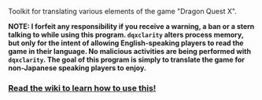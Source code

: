 Toolkit for translating various elements of the game "Dragon Quest X".

**NOTE: I forfeit any responsibility if you receive a warning, a ban or a stern talking to while using this program. `dqxclarity` alters process memory, but only for the intent of allowing English-speaking players to read the game in their language. No malicious activities are being performed with `dqxclarity`. The goal of this program is simply to translate the game for non-Japanese speaking players to enjoy.**

### [Read the wiki to learn how to use this!](https://github.com/dqxtranslationproject/dqxclarity/wiki)
